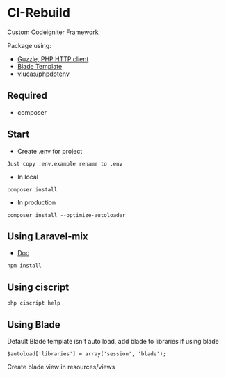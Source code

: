 # CI-Rebuild
Custom Codeigniter Framework

Package using:
- [Guzzle, PHP HTTP client](https://github.com/guzzle/guzzle)
- [Blade Template](https://github.com/jenssegers/blade)
- [vlucas/phpdotenv](https://github.com/vlucas/phpdotenv)

## Required
- composer

## Start
- Create .env for project
```
Just copy .env.example rename to .env
```
- In local
```
composer install
```
- In production
```
composer install --optimize-autoloader
```
## Using Laravel-mix
- [Doc](https://laravel.com/docs/6.x/mix)
```
npm install
```
## Using ciscript
```
php ciscript help
```
## Using Blade
Default Blade template isn't auto load, add blade to libraries if using blade
```
$autoload['libraries'] = array('session', 'blade');
```
Create blade view in resources/views

